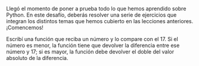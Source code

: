 Llegó el momento de poner a prueba todo lo que hemos aprendido sobre Python. En este desafío, deberás resolver una serie de ejercicios que integran los distintos temas que hemos cubierto en las lecciones anteriores. ¡Comencemos!


Escribí una función que reciba un número y lo compare con el 17. Si el número es menor, la función tiene que devolver la diferencia entre ese número y 17; si es mayor, la función debe devolver el doble del valor absoluto de la diferencia.